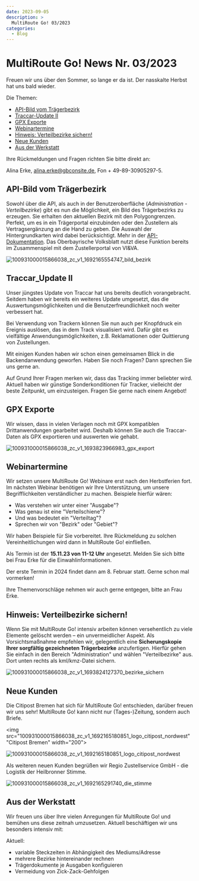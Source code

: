 ```yaml
---
date: 2023-09-05
description: >
  MultiRoute Go! 03/2023
categories:
  - Blog
---
```


# MultiRoute Go! News Nr. 03/2023

Freuen wir uns über den Sommer, so lange er da ist. Der nasskalte Herbst hat uns bald wieder.


Die Themen:

- [API-Bild vom Trägerbezirk](https://go.multiroute.de/handbuch/blog/2023/09/05/multiroute-go-news-nr-032023/#api-bild-vom-tragerbezirk)
- [Traccar-Update II](https://go.multiroute.de/handbuch/blog/2023/09/05/multiroute-go-news-nr-032023/#traccar_update-ii)
- [GPX Exporte](https://go.multiroute.de/handbuch/blog/2023/09/05/multiroute-go-news-nr-032023/#gpx-exporte)
- [Webinartermine](https://go.multiroute.de/handbuch/blog/2023/09/05/multiroute-go-news-nr-032023/#webinartermine)
- [Hinweis: Verteilbezirke sichern!](https://go.multiroute.de/handbuch/blog/2023/09/05/multiroute-go-news-nr-032023/#hinweis-verteilbezirke-sichern)
- [Neue Kunden](https://go.multiroute.de/handbuch/blog/2023/09/05/multiroute-go-news-nr-032023/#neue-kunden)
- [Aus der Werkstatt](https://go.multiroute.de/handbuch/blog/2023/09/05/multiroute-go-news-nr-032023/#aus-der-werkstatt)
<!-- more -->
Ihre Rückmeldungen und Fragen richten Sie bitte direkt an:

Alina Erke, alina.erke@gbconsite.de, Fon + 49-89-30905297-5.

## API-Bild vom Trägerbezirk

Sowohl über die API, als auch in der Benutzeroberfläche (*Administration - Verteilbezirke*) gibt es nun die Möglichkeit, ein Bild des Trägerbezirks zu erzeugen. Sie erhalten den aktuellen Bezirk mit den Polygongrenzen. 
Perfekt, um es in ein Trägerportal einzubinden oder den Zustellern als Vertragsergänzung an die Hand zu geben.
Die Auswahl der Hintergrundkarten wird dabei berücksichtigt. Mehr in der [API-Dokumentation](https://go.multiroute.de/handbuch/routen/#gebiete-als-bild-exportieren-gebietskarten).
Das Oberbayrische Volksblatt nutzt diese Funktion bereits im Zusammenspiel mit dem Zustellerportal von VI&VA.

![100931000015866038_zc_v1_1692165554747_bild_bezirk](https://github.com/gbconsite/MultiRoute-Go/assets/99329016/61cd09d7-1a58-4de2-a0a0-508d11e44082)


## Traccar_Update II

Unser jüngstes Update von Traccar hat uns bereits deutlich vorangebracht. Seitdem haben wir bereits ein weiteres Update umgesetzt, das die Auswertungsmöglichkeiten und die Benutzerfreundlichkeit noch weiter verbessert hat.

Bei Verwendung von Trackern können Sie nun auch per Knopfdruck ein Ereignis auslösen, das in dem Track visualisiert wird. Dafür gibt es vielfältige Anwendungsmöglichkeiten, z.B. Reklamationen oder Quittierung von Zustellungen.

Mit einigen Kunden haben wir schon einen gemeinsamen Blick in die Backendanwendung geworfen. Haben Sie noch Fragen? Dann sprechen Sie uns gerne an.

Auf Grund Ihrer Fragen merken wir, dass das Tracking immer beliebter wird. Aktuell haben wir günstige Sonderkonditionen für Tracker, vielleicht der beste Zeitpunkt, um einzusteigen. Fragen Sie gerne nach einem Angebot!


## GPX Exporte
Wir wissen, dass in vielen Verlagen noch mit GPX kompatiblen Drittanwendungen gearbeitet wird. Deshalb können Sie auch die Traccar-Daten als GPX exportieren und auswerten wie gehabt.

![100931000015866038_zc_v1_1693823966983_gpx_export](https://github.com/gbconsite/MultiRoute-Go/assets/99329016/4f3430c7-4928-41bc-b088-9af96f5acbfb)


## Webinartermine

Wir setzen unsere MultiRoute Go! Webinare erst nach den Herbstferien fort. Im nächsten Webinar benötigen wir Ihre Unterstützung, um unsere Begrifflichkeiten verständlicher zu machen. Beispiele hierfür wären: 

- Was verstehen wir unter einer "Ausgabe"?
- Was genau ist eine "Verteilschiene"? 
- Und was bedeutet ein "Verteiltag"?
- Sprechen wir von "Bezirk" oder "Gebiet"?

Wir haben Beispiele für Sie vorbereitet. Ihre Rückmeldung zu solchen Vereinheitlichungen wird dann in MultiRoute Go! einfließen.


Als Termin ist der **15.11.23 von 11-12 Uhr** angesetzt. Melden Sie sich bitte bei Frau Erke für die Einwahlinformationen.


Der erste Termin in 2024 findet dann am 8. Februar statt. Gerne schon mal vormerken!

Ihre Themenvorschläge nehmen wir auch gerne entgegen, bitte an Frau Erke.


## Hinweis: Verteilbezirke sichern!

Wenn Sie mit MultiRoute Go! intensiv arbeiten können versehentlich zu viele Elemente gelöscht werden – ein unvermeidlicher Aspekt. Als Vorsichtsmaßnahme empfehlen wir, gelegentlich eine **Sicherungskopie Ihrer sorgfältig gezeichneten Trägerbezirke** anzufertigen. Hierfür gehen Sie einfach in den Bereich "Administration" und wählen "Verteilbezirke" aus. Dort unten rechts als kml/kmz-Datei sichern.

![100931000015866038_zc_v1_1693824127370_bezirke_sichern](https://github.com/gbconsite/MultiRoute-Go/assets/99329016/2060fb10-8131-4ab2-ba57-98712f010e8c)


## Neue Kunden

Die Citipost Bremen hat sich für MultiRoute Go! entschieden, darüber freuen wir uns sehr! MultiRoute Go! kann nicht nur (Tages-)Zeitung, sondern auch Briefe.

<img src="100931000015866038_zc_v1_1692165180851_logo_citipost_nordwest" "Citipost Bremen"  width="200">

![100931000015866038_zc_v1_1692165180851_logo_citipost_nordwest](https://github.com/gbconsite/MultiRoute-Go/assets/99329016/6a83fadd-715d-4e94-b21f-fd995a10d838)

Als weiteren neuen Kunden begrüßen wir Regio Zustellservice GmbH - die Logistik der Heilbronner Stimme.

![100931000015866038_zc_v1_1692165291740_die_stimme](https://github.com/gbconsite/MultiRoute-Go/assets/99329016/2973e2df-caea-46a0-9dc8-5e4619f9b65c)


## Aus der Werkstatt

Wir freuen uns über Ihre vielen Anregungen für MultiRoute Go! und bemühen uns diese zeitnah umzusetzen. Aktuell beschäftigen wir uns besonders intensiv mit:

Aktuell:

- variable Steckzeiten in Abhängigkeit des Mediums/Adresse
- mehrere Bezirke hintereinander rechnen
- Trägerdokumente je Ausgaben konfiguieren
- Vermeidung von Zick-Zack-Gehfolgen

